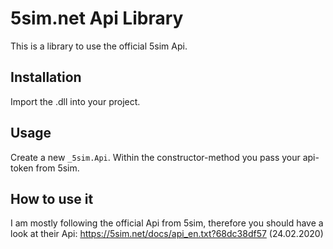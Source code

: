 # 5sim.net Api Library
This is a library to use the official 5sim Api.
## Installation
Import the .dll into your project.

## Usage
Create a new `_5sim.Api`.
Within the constructor-method you pass your api-token from 5sim.

## How to use it
I am mostly following the official Api from 5sim,
therefore you should have a look at their Api: https://5sim.net/docs/api_en.txt?68dc38df57 (24.02.2020)